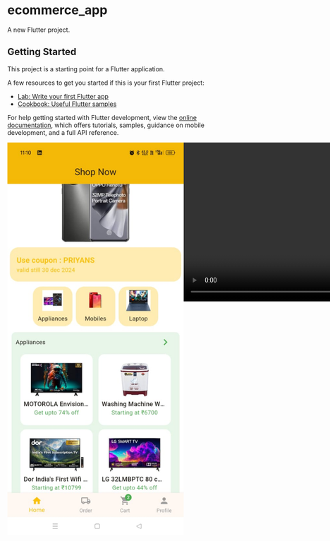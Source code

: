 # ecommerce_app

A new Flutter project.

## Getting Started

This project is a starting point for a Flutter application.

A few resources to get you started if this is your first Flutter project:

- [Lab: Write your first Flutter app](https://docs.flutter.dev/get-started/codelab)
- [Cookbook: Useful Flutter samples](https://docs.flutter.dev/cookbook)

For help getting started with Flutter development, view the
[online documentation](https://docs.flutter.dev/), which offers tutorials,
samples, guidance on mobile development, and a full API reference.


<p style="display: flex; align-items: left; justify-content: left;">
<img src = "assets/images/image.jpg" width = "400">

<video width="640" height="360" controls>
        <source src="assets/images/screen_recording.mp4.mp4" width="400" type="video/mp4">
    
</video>
 </p>